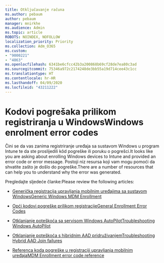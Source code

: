 ```yaml
---
title: Otključavanje računa
ms.author: pebaum
author: pebaum
manager: mnirkhe
ms.audience: Admin
ms.topic: article
ROBOTS: NOINDEX, NOFOLLOW
localization_priority: Priority
ms.collection: Adm_O365
ms.custom:
- "9000221"
- "4863"
ms.openlocfilehash: 6341be6cfcc42b3a200868b69cf28de7ea80c3ad
ms.sourcegitcommit: 75346a972c2174248de3bb55a19d714cee43c1cc
ms.translationtype: HT
ms.contentlocale: hr-HR
ms.lasthandoff: 04/09/2020
ms.locfileid: "43211222"
---
```

# <a name="windows-enrolment-error-codes"></a><span data-ttu-id="8e9f3-102">Kodovi pogrešaka prilikom registriranja u Windows</span><span class="sxs-lookup"><span data-stu-id="8e9f3-102">Windows enrolment error codes</span></span>

<span data-ttu-id="8e9f3-103">Čini se da vas zanima registriranje uređaja sa sustavom Windows u program Intune te da ste proslijedili kôd pogreške ili poruku o pogrešci.</span><span class="sxs-lookup"><span data-stu-id="8e9f3-103">It looks like you are asking about enrolling Windows devices to Intune and provided an error code or error message.</span></span> <span data-ttu-id="8e9f3-104">Postoji niz resursa koji vam mogu pomoći da shvatite zašto je došlo do pogreške.</span><span class="sxs-lookup"><span data-stu-id="8e9f3-104">There are a number of resources that can help you to understand why the error was generated.</span></span>
 
<span data-ttu-id="8e9f3-105">Pregledajte sljedeće članke:</span><span class="sxs-lookup"><span data-stu-id="8e9f3-105">Please review the following articles:</span></span>

- [<span data-ttu-id="8e9f3-106">Generička registracija upravljanja mobilnim uređajima sa sustavom Windows</span><span class="sxs-lookup"><span data-stu-id="8e9f3-106">Generic Windows MDM Enrollment</span></span>](https://docs.microsoft.com/mem/intune/enrollment/troubleshoot-windows-enrollment-errors)

- [<span data-ttu-id="8e9f3-107">Opći kodovi pogreške prilikom registracije</span><span class="sxs-lookup"><span data-stu-id="8e9f3-107">General Enrollment Error Codes</span></span>](https://docs.microsoft.com/mem/intune/enrollment/troubleshoot-device-enrollment-in-intune#general-enrollment-error-codes)

- [<span data-ttu-id="8e9f3-108">Otklanjanje poteškoća sa servisom Windows AutoPilot</span><span class="sxs-lookup"><span data-stu-id="8e9f3-108">Troubleshooting Windows AutoPilot</span></span>](https://docs.microsoft.com/windows/deployment/windows-autopilot/troubleshooting)

- [<span data-ttu-id="8e9f3-109">Otklanjanje poteškoća s hibridnim AAD pridruživanjem</span><span class="sxs-lookup"><span data-stu-id="8e9f3-109">Troubleshooting Hybrid AAD Join failures</span></span>](https://docs.microsoft.com/azure/active-directory/devices/troubleshoot-hybrid-join-windows-current)

- [<span data-ttu-id="8e9f3-110">Referenca koda pogreške u registraciji upravljanja mobilnim uređaja</span><span class="sxs-lookup"><span data-stu-id="8e9f3-110">MDM Enrollment error code reference</span></span>](https://docs.microsoft.com/windows/win32/mdmreg/mdm-registration-constants)
